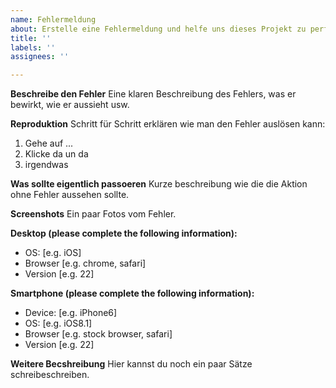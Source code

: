 ```yaml
---
name: Fehlermeldung
about: Erstelle eine Fehlermeldung und helfe uns dieses Projekt zu perfektionieren..
title: ''
labels: ''
assignees: ''

---
```


**Beschreibe den Fehler**
Eine klaren Beschreibung des Fehlers, was er bewirkt, wie er aussieht usw.

**Reproduktion**
Schritt für Schritt erklären wie man den Fehler auslösen kann:
1. Gehe auf ...
2. Klicke da un da
3. irgendwas

**Was sollte eigentlich passoeren**
Kurze beschreibung wie die die Aktion ohne Fehler aussehen sollte.

**Screenshots**
Ein paar Fotos vom Fehler.

**Desktop (please complete the following information):**
 - OS: [e.g. iOS]
 - Browser [e.g. chrome, safari]
 - Version [e.g. 22]

**Smartphone (please complete the following information):**
 - Device: [e.g. iPhone6]
 - OS: [e.g. iOS8.1]
 - Browser [e.g. stock browser, safari]
 - Version [e.g. 22]

**Weitere Becshreibung**
Hier kannst du noch ein paar Sätze schreibeschreiben.
